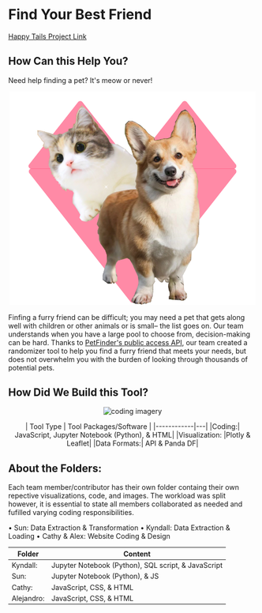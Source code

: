 # Find Your Best Friend 

[Happy Tails Project Link](https://docs.google.com/document/d/1cqK2-5z_WNKQzBi8Rv3xXX4xPQKxnXYiYxWfepC-7cQ/edit)


How Can this Help You?
----------------------
Need help finding a pet? It's meow or never!

<p align="center">
<img width="500" src="https://github.com/acboi0824/project_3_Web_Visualization/blob/main/Kyndall/visuals/Meow%20Or%20Never%20Logo(1).png" alt="A geometric red heart with a cat and a dog over-layed">
</p>

Finfing a furry friend can be difficult; you may need a pet that gets along well with children or other animals or is small– the list goes on. Our team understands when you have a large pool to choose from, decision-making can be hard. Thanks to [PetFinder's public access API](https://www.petfinder.com/developers/v2/docs/), our team created a randomizer tool to help you find a furry friend that meets your needs, but does not overwhelm you with the burden of looking through thousands of potential pets. 



How Did We Build this Tool?
----------------------------

<p align="center">
<img width="500" src="[https://www.zdnet.com/a/img/resize/a0dcec40a8cd8d2e1b3a9e12a05c2819622d20be/2021/07/19/8a337c80-5ed6-43a1-98fb-b981d420890f/programming-languages-shutterstock-1680857539.jpg?auto=webp&fit=crop&height=1200&width=1200](https://www.springboard.com/blog/wp-content/uploads/2022/09/programmng-language.jpg)" alt="coding imagery">
</p>

<center>
| Tool Type |  Tool Packages/Software | 
|------------|---|
|Coding:| JavaScript, Jupyter Notebook (Python), & HTML|
|Visualization: |Plotly & Leaflet|
|Data Formats:| API & Panda DF|
</center>


About the Folders:
----------------------------
Each team member/contributor has their own folder containg their own repective visualizations, code, and images. The workload was split however, it is essential to state all members collaborated as needed and fufilled varying coding responsibilities. 

• Sun: Data Extraction & Transformation
• Kyndall: Data Extraction & Loading
• Cathy & Alex: Website Coding & Design

| Folder |  Content | 
|------------|---|
|Kyndall:| Jupyter Notebook (Python), SQL script, & JavaScript|
|Sun: |Jupyter Notebook (Python), & JS|
|Cathy:| JavaScript, CSS, & HTML |
|Alejandro:| JavaScript, CSS, & HTML |
